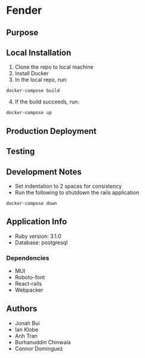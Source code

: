 # Fender

## Purpose

## Local Installation
1. Clone the repo to local machine
2. Install Docker
3. In the local repo, run:
```
docker-compose build
```
4. If the build succeeds, run:
```
docker-compose up
```

## Production Deployment

## Testing

## Development Notes
- Set indentation to 2 spaces for consistency
- Run the following to shutdown the rails application
```
docker-compose down
```
## Application Info
* Ruby version: 3.1.0
* Database: postgresql

### Dependencies
* MUI
* Roboto-font
* React-rails
* Webpacker

## Authors
- Jonah Bui
- Ian Klobe
- Anh Tran
- Burhanuddin Chinwala
- Connor Dominguez